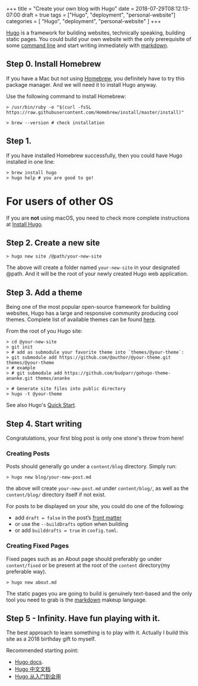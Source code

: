 +++
title = "Create your own blog with Hugo"
date = 2018-07-29T08:12:13-07:00
draft = true
tags = ["Hugo", "deployment", "personal-website"]
categories = [
    "Hugo",
    "deployment",
    "personal-website"
]
+++

[Hugo][1] is a framework for building websites, technically speaking, building static pages. You could build your own website with the only prerequisite of some [command line][2] and start writing immediately with [markdown][3]. 

## Step 0. Install Homebrew 
If you have a Mac but not using [Homebrew][4], you definitely have to try this package manager. And we will need it to install Hugo anyway.
  
Use the following command to install Homebrew:

	> /usr/bin/ruby -e "$(curl -fsSL https://raw.githubusercontent.com/Homebrew/install/master/install)"

	> brew --version # check installation

## Step 1. 
If you have installed Homebrew successfully, then you could have Hugo installed in one line:

	> brew install hugo
	> hugo help # you are good to go!

For users of other OS
=====================
If you are **not** using macOS, you need to check more complete instructions at [Install Hugo][5].

## Step 2. Create a new site
	> hugo new site /@path/your-new-site
The above will create a folder named `your-new-site` in your designated @path. And it will be the root of your newly created Hugo web application.

## Step 3. Add a theme
Being one of the most popular open-source framework for building websites, Hugo has a large and responsive community producing cool themes. Complete list of available themes can be found [here][6].

From the root of you Hugo site:

	> cd @your-new-site
	> git init
	> # add as submodule your favorite theme into `themes/@your-theme`:
	> git submodule add https://github.com/@author/@your-theme.git themes/@your-theme
	> # example
	> # git submodule add https://github.com/budparr/gohugo-theme-ananke.git themes/ananke
	
	> # Generate site files into public directory
	> hugo -t @your-theme
  
See also Hugo's [Quick Start][10].
## Step 4. Start writing
Congratulations, your first blog post is only one stone's throw from here!
### Creating Posts
Posts should generally go under a `content/blog` directory. Simply run:

	> hugo new blog/your-new-post.md

the above will create `your-new-post.md` under `content/blog/`, as well as the `content/blog/` directory itself if not exist.
  
For posts to be displayed on your site, you could do one of the following:
   * add `draft = false` in the post’s [front matter][fm]
   * or use the `--buildDrafts` option when building
   * or add `builddrafts = true` in `config.toml`.
   
### Creating Fixed Pages
Fixed pages such as an About page should preferably go under `content/fixed` or be present at the root of the `content` directory(my preferable way).

	> hugo new about.md

The static pages you are going to build is genuinely text-based and the only tool you need to grab is the [markdown][7] makeup language.

## Step 5 - Infinity. Have fun playing with it.
The best approach to learn something is to play with it. Actually I build this site as a 2018 birthday gift to myself.
  
Recommended starting point: 

  - [Hugo docs][8].
  - [Hugo 中文文档][9]
  - [Hugo 从入门到会用][10]


[4]: https://brew.sh
[1]: https://gohugo.io
[2]: https://www.learnenough.com/command-line-tutorial
[3]: https://www.rstudio.com/wp-content/uploads/2015/02/rmarkdown-cheatsheet.pdf
[5]: https://gohugo.io/getting-started/installing/
[6]: https://themes.gohugo.io
[7]: https://www.markdownguide.org
[8]: https://gohugo.io/documentation/
[9]: http://www.gohugo.org/doc/tutorials/github-pages-blog/
[10]: https://blog.olowolo.com/post/hugo-quick-start/
[fm]: https://gohugo.io/content-management/front-matter/#readout
